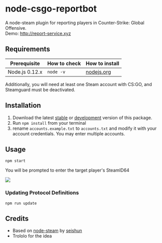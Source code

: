 # node-csgo-reportbot

A node-steam plugin for reporting players in Counter-Strike: Global Offensive.<br>
Demo: http://report-service.xyz

## Requirements

| Prerequisite    | How to check | How to install
| --------------- | ------------ | ------------- |
| Node.js 0.12.x  | `node -v`    | [nodejs.org](http://nodejs.org/) |

Additionally, you will need at least one Steam account with CS:GO, and Steamguard must be deactivated.

## Installation

1. Download the latest [stable](https://github.com/Askwrite/node-csgo-reportbot/releases/latest) or [development](https://github.com/Askwrite/node-csgo-reportbot/archive/master.zip) version of this package.
2. Run `npm install` from your terminal
3. rename `accounts.example.txt` to `accounts.txt` and modify it with your account credentials. You may enter multiple accounts.

## Usage

```
npm start
```

You will be prompted to enter the target player's SteamID64

![](http://i.imgur.com/PPEIPx8.png)

### Updating Protocol Definitions

```
npm run update
```

## Credits

* Based on [node-steam](https://github.com/seishun/node-steam) by [seishun](https://github.com/seishun)
* Trololo for the idea
